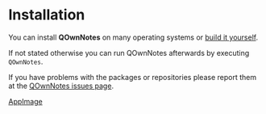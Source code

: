 # Installation

You can install **QOwnNotes** on many operating systems or [build it yourself](building.html).

If not stated otherwise you can run QOwnNotes afterwards by executing `QOwnNotes`.

If you have problems with the packages or repositories please report them at the [QOwnNotes issues page](https://github.com/pbek/QOwnNotes/issues).

[AppImage](appimage.md)
